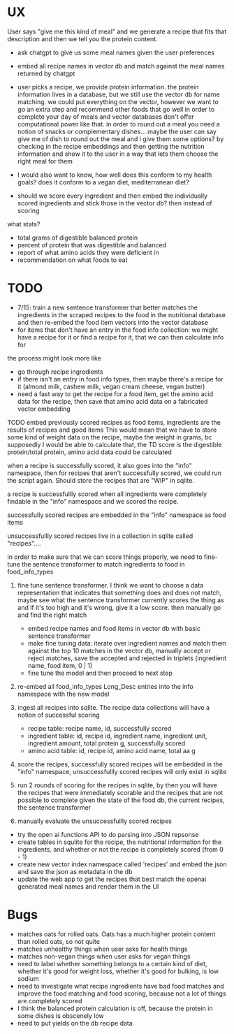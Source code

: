 # UX

User says "give me this kind of meal" and we generate a recipe that fits that description and then we tell you the protein content.

- ask chatgpt to give us some meal names given the user preferences
- embed all recipe names in vector db and match against the meal names returned by chatgpt
- user picks a recipe, we provide protein information. the protein information lives in a database, but we still use the vector db for name matching. 
we could put everything on the vector, however we want to go an extra step and recommend other foods that go well in order to complete your day of meals and vector databases
don't offer computational power like that. in order to round out a meal you need a notion of snacks or complementary dishes....maybe the user can say give me <this kind> of dish to round out the meal
and i give them some options? by checking in the recipe embeddings and then getting the nutrition information and show it to the user in a way that lets them choose the right meal for them
- I would also want to know, how well does this conform to my health goals? does it conform to a vegan diet, mediterranean diet?

- should we score every ingredient and then embed the individually scored ingredients and stick those in the vector db? then instead of scoring 

what stats?
- total grams of digestible balanced protein
- percent of protein that was digestible and balanced
- report of what amino acids they were deficient in
- recommendation on what foods to eat

# TODO
- 7/15: train a new sentence transformer that better matches the ingredients in the scraped recipes to the food in the nutritional database and then re-embed the food item vectors into the vector database
- for items that don't have an entry in the food info collection: we might have a recipe for it or find a recipe for it, that we can then calculate info for

the process might look more like
- go through recipe ingredients
- if there isn't an entry in food info types, then maybe there's a recipe for it (almond milk, cashew milk, vegan cream cheese, vegan butter)
- need a fast way to get the recipe for a food item, get the amino acid data for the recipe, then save that amino acid data on a fabricated vector embedding

TODO embed previously scored recipes as food items, ingredients are the results of recipes and good items
This would mean that we have to store some kind of weight data on the recipe, maybe the weight in grams, bc supposedly I would be able to calculate that, the TD score is the digestible protein/total protein, amino acid data could be calculated

when a recipe is successfully scored, it also goes into the "info" namespace,
then for recipes that aren't successfully scored, we could run the script again. Should store the recipes that are "WIP" in sqlite.

a recipe is successfullly scored when all ingredients were completely findable in the "info" namespace and we scored the recipe.

successfully scored recipes are embedded in the "info" namespace as food items

unsuccessfullly scored recipes live in a collection in sqlite called "recipes"....

in order to make sure that we can score things properly, we need to fine-tune the sentence transformer to match ingredients to food in food_info_types

1. fine tune sentence transformer. I think we want to choose a data representation that indicates that something does and does not match, maybe see what the sentence transformer currently scores the thing as and if it's too high and it's wrong, give it a low score. then manually go and find the right match
    - embed recipe names and food items in vector db with basic sentence transformer
    - make fine tuning data: iterate over ingredient names and match them against the top 10 matches in the vector db, manually accept or reject matches, save the accepted and rejected in triplets (ingredient name, food item, 0 | 1)
    - fine tune the model and then proceed to next step

2. re-embed all food_info_types Long_Desc entries into the info namespace with the new model
3. ingest all recipes into sqlite. The recipe data collections will have a notion of successful scoring
    - recipe table: recipe name, id, successfully scored
    - ingredient table: id, recipe id, ingredient name, ingredient unit, ingredient amount, total protein g, successfully scored
    - amino acid table: id, recipe id, amino acid name, total aa g

4. score the recipes, successfully scored recipes will be embedded in the "info" namespace, unsuccessfullly scored recipes will only exist in sqlite
5. run 2 rounds of scoring for the recipes in sqlite, by then you will have the recipes that were immediately scorable and the recipes that are not possible to complete given the state of the food db, the current recipes, the sentence transformer
6. manually evaluate the unsuccessfullly scored recipes


- try the open ai functions API to do parsing into JSON repsonse
- create tables in squlite for the recipe, the nutritional information for the ingredients, and whether or not the recipe is completely scored (from 0 - 1)
- create new vector index namespace called 'recipes' and embed the json and save the json as metadata in the db
- update the web app to get the recipes that best match the openai generated meal names and render them in the UI

# Bugs
- matches oats for rolled oats. Oats has a much higher protein content than rolled oats, so not quite
- matches unhealthy things when user asks for health things
- matches non-vegan things when user asks for vegan things
- need to label whether something belongs to a certain kind of diet, whether it's good for weight loss, whether it's good for bulking, is low sodium
- need to investigate what recipe ingredients have bad food matches and improve the food matching and food scoring, because not a lot of things are completely scored
- I think the balanced protein calculation is off, because the protein in some dishes is obscenely low
- need to put yields on the db recipe data
